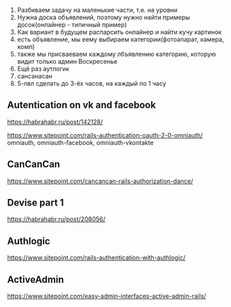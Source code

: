 1. Разбиваем задачу на маленькие части, т.е. на уровни 
2. Нужна доска объявлений, поэтому нужно найти примеры досок(онлайнер - типичный пример)
4. Как вариант в будущем распарсить онлайнер и найти кучу картинок
5. есть объявление, мы еему выбираем категории(фотоапарат, камера, комп)
6. также мы присваеваем каждому лбъявлению категорию, которую видит только админ
Воскресенье 
1. Ещё раз аутлогик
2. сансанасан
3. 5-лвл сделать
до 3-ёх часов, на каждый по 1 часу

## Autentication on vk and facebook 

https://habrahabr.ru/post/142128/

https://www.sitepoint.com/rails-authentication-oauth-2-0-omniauth/
omniauth, omniauth-facebook, omniauth-vkontakte
## CanCanCan

https://www.sitepoint.com/cancancan-rails-authorization-dance/


## Devise part 1
https://habrahabr.ru/post/208056/
## Authlogic
https://www.sitepoint.com/rails-authentication-with-authlogic/
## ActiveAdmin
https://www.sitepoint.com/easy-admin-interfaces-active-admin-rails/
